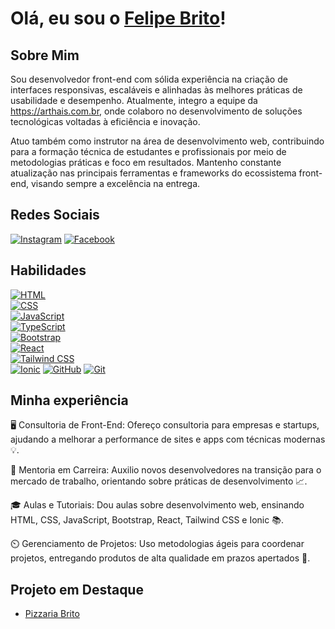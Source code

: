 # Olá, eu sou o [Felipe Brito](https://github.com/seuusuario)!

## Sobre Mim
Sou desenvolvedor front-end com sólida experiência na criação de interfaces responsivas, escaláveis e alinhadas às melhores práticas de usabilidade e desempenho. Atualmente, integro a equipe da https://arthais.com.br, onde colaboro no desenvolvimento de soluções tecnológicas voltadas à eficiência e inovação.

Atuo também como instrutor na área de desenvolvimento web, contribuindo para a formação técnica de estudantes e profissionais por meio de metodologias práticas e foco em resultados. Mantenho constante atualização nas principais ferramentas e frameworks do ecossistema front-end, visando sempre a excelência na entrega.


## Redes Sociais
[![Instagram](https://img.shields.io/badge/Instagram-%23E4405F?style=for-the-badge&logo=instagram&logoColor=white)](https://www.instagram.com/lipe.sp.10/)
[![Facebook](https://img.shields.io/badge/Facebook-%231877F2?style=for-the-badge&logo=facebook&logoColor=white)](https://www.facebook.com/profile.php?id=100005402199216)


## Habilidades  
[![HTML](https://img.shields.io/badge/HTML-orange?style=for-the-badge&logo=html5&logoColor=white)](https://developer.mozilla.org/en-US/docs/Web/HTML)  
[![CSS](https://img.shields.io/badge/CSS-blue?style=for-the-badge&logo=css3&logoColor=white)](https://developer.mozilla.org/en-US/docs/Web/CSS)  
[![JavaScript](https://img.shields.io/badge/JavaScript-yellow?style=for-the-badge&logo=javascript&logoColor=white)](https://developer.mozilla.org/en-US/docs/Web/JavaScript)  
[![TypeScript](https://img.shields.io/badge/TypeScript-blue?style=for-the-badge&logo=typescript&logoColor=white)](https://www.typescriptlang.org/)  
[![Bootstrap](https://img.shields.io/badge/Bootstrap-purple?style=for-the-badge&logo=bootstrap&logoColor=white)](https://getbootstrap.com/)  
[![React](https://img.shields.io/badge/React-blue?style=for-the-badge&logo=react&logoColor=white)](https://reactjs.org/)  
[![Tailwind CSS](https://img.shields.io/badge/Tailwind_CSS-green?style=for-the-badge&logo=tailwind-css&logoColor=white)](https://tailwindcss.com/)  
[![Ionic](https://img.shields.io/badge/Ionic-blue?style=for-the-badge&logo=ionic&logoColor=white)](https://ionicframework.com/)
[![GitHub](https://img.shields.io/badge/GitHub-lightgrey?style=for-the-badge&logo=github&logoColor=white)](https://github.com/)
[![Git](https://img.shields.io/badge/Git-orange?style=for-the-badge&logo=git&logoColor=white)](https://git-scm.com/)

## Minha experiência
🖥️ Consultoria de Front-End: Ofereço consultoria para empresas e startups, ajudando a melhorar a performance de sites e apps com técnicas modernas 💡.

💼 Mentoria em Carreira: Auxilio novos desenvolvedores na transição para o mercado de trabalho, orientando sobre práticas de desenvolvimento 📈.

🎓 Aulas e Tutoriais: Dou aulas sobre desenvolvimento web, ensinando HTML, CSS, JavaScript, Bootstrap, React, Tailwind CSS e Ionic 📚.

⏲️ Gerenciamento de Projetos: Uso metodologias ágeis para coordenar projetos, entregando produtos de alta qualidade em prazos apertados 🚀.


## Projeto em Destaque
- [Pizzaria Brito](https://pizzaria-brito.vercel.app)
